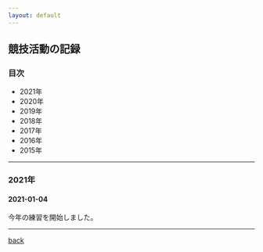 ```yaml
---
layout: default
---
```


## 競技活動の記録

### 目次

*  2021年
*  2020年
*  2019年
*  2018年
*  2017年
*  2016年
*  2015年


* * *

### 2021年

#### 2021-01-04 
今年の練習を開始しました。  



* * *

[back](./)
